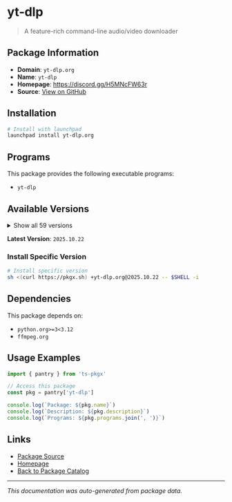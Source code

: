 # yt-dlp

> A feature-rich command-line audio/video downloader

## Package Information

- **Domain**: `yt-dlp.org`
- **Name**: `yt-dlp`
- **Homepage**: https://discord.gg/H5MNcFW63r
- **Source**: [View on GitHub](https://github.com/pkgxdev/pantry/tree/main/projects/yt-dlp.org/package.yml)

## Installation

```bash
# Install with launchpad
launchpad install yt-dlp.org
```

## Programs

This package provides the following executable programs:

- `yt-dlp`

## Available Versions

<details>
<summary>Show all 59 versions</summary>

- `2025.10.22`, `2025.10.14`, `2025.9.26`, `2025.9.23`, `2025.9.5`
- `2025.8.27`, `2025.8.22`, `2025.8.20`, `2025.8.11`, `2025.7.21`
- `2025.6.30`, `2025.6.25`, `2025.6.9`, `2025.5.22`, `2025.4.30`
- `2025.3.31`, `2025.3.27`, `2025.3.26`, `2025.3.25`, `2025.3.21`
- `2025.2.19`, `2025.1.26`, `2025.1.15`, `2025.1.12`, `2024.12.23`
- `2024.12.13`, `2024.12.6`, `2024.12.3`, `2024.11.18`, `2024.11.4`
- `2024.10.22`, `2024.10.7`, `2024.9.27`, `2024.8.6`, `2024.8.1`
- `2024.7.25`, `2024.7.16`, `2024.7.9`, `2024.7.8`, `2024.7.7`
- `2024.7.2`, `2024.7.1`, `2024.5.27`, `2024.5.26`, `2024.4.9`
- `2024.3.10`, `2023.12.30`, `2023.11.16`, `2023.11.14`, `2023.10.13`
- `2023.10.7`, `2023.9.24`, `2023.7.6`, `2023.6.22`, `2023.6.21`
- `2023.3.4`, `2023.3.3`, `2023.2.17`, `2023.1.6`

</details>

**Latest Version**: `2025.10.22`

### Install Specific Version

```bash
# Install specific version
sh <(curl https://pkgx.sh) +yt-dlp.org@2025.10.22 -- $SHELL -i
```

## Dependencies

This package depends on:

- `python.org>=3<3.12`
- `ffmpeg.org`

## Usage Examples

```typescript
import { pantry } from 'ts-pkgx'

// Access this package
const pkg = pantry['yt-dlp']

console.log(`Package: ${pkg.name}`)
console.log(`Description: ${pkg.description}`)
console.log(`Programs: ${pkg.programs.join(', ')}`)
```

## Links

- [Package Source](https://github.com/pkgxdev/pantry/tree/main/projects/yt-dlp.org/package.yml)
- [Homepage](https://discord.gg/H5MNcFW63r)
- [Back to Package Catalog](../../package-catalog.md)

---

*This documentation was auto-generated from package data.*
